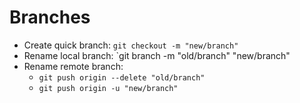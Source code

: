 # Branches

- Create quick branch: `git checkout -m "new/branch"`
- Rename local branch: `git branch -m "old/branch" "new/branch"
- Rename remote branch:
  - `git push origin --delete "old/branch"`
  - `git push origin -u "new/branch"`
